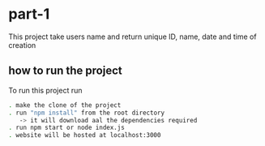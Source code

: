 
# part-1

This project take users name and return unique ID, name, date and time of creation



## how to run the project

To run this project run

```bash
. make the clone of the project
. run "npm install" from the root directory
   -> it will download aal the dependencies required
. run npm start or node index.js
. website will be hosted at localhost:3000     
```


